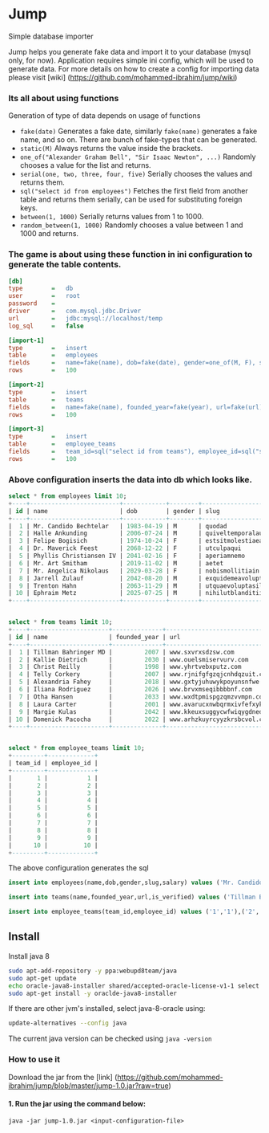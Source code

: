 # Jump
Simple database importer

Jump helps you generate fake data and import it to your database (mysql only, for now). Application requires simple ini config, which will be used to generate data. For more details on how to create a config for importing data please visit [wiki] (https://github.com/mohammed-ibrahim/jump/wiki)

### Its all about using functions
Generation of type of data depends on usage of functions

 + `fake(date)` Generates a fake date, similarly `fake(name)` generates a fake name, and so on. There are bunch of fake-types that can be generated.
 + `static(M)` Always returns the value inside the brackets.
 + `one_of("Alexander Graham Bell", "Sir Isaac Newton", ...)` Randomly chooses a value for the list and returns.
 + `serial(one, two, three, four, five)` Serially chooses the values and returns them.
 + `sql("select id from employees")` Fetches the first field from another table and returns them serially, can be used for substituting foreign keys.
 + `between(1, 1000)` Serially returns values from 1 to 1000.
 + `random_between(1, 1000)` Randomly chooses a value between 1 and 1000 and returns.

### The game is about using these function in ini configuration to generate the table contents.


```ini
[db]
type        =   db
user        =   root
password    =
driver      =   com.mysql.jdbc.Driver
url         =   jdbc:mysql://localhost/temp
log_sql     =   false

[import-1]
type        =   insert
table       =   employees
fields      =   name=fake(name), dob=fake(date), gender=one_of(M, F), slug=fake(slug), salary=random_between(100, 200)
rows        =   100

[import-2]
type        =   insert
table       =   teams
fields      =   name=fake(name), founded_year=fake(year), url=fake(url), is_verified=static(1)
rows        =   100

[import-3]
type        =   insert
table       =   employee_teams
fields      =   team_id=sql("select id from teams"), employee_id=sql("select id from employees")
rows        =   100
```

### Above configuration inserts the data into db which looks like.
```sql
select * from employees limit 10;
+----+-------------------------+------------+--------+-------------------------+--------+
| id | name                    | dob        | gender | slug                    | salary |
+----+-------------------------+------------+--------+-------------------------+--------+
|  1 | Mr. Candido Bechtelar   | 1983-04-19 | M      | quodad                  |    183 |
|  2 | Halle Ankunding         | 2006-07-24 | M      | quiveltemporalaudantium |    180 |
|  3 | Felipe Bogisich         | 1974-10-24 | F      | estsitmolestiaealias    |    164 |
|  4 | Dr. Maverick Feest      | 2068-12-22 | F      | utculpaqui              |    141 |
|  5 | Phyllis Christiansen IV | 2041-02-16 | F      | aperiamnemo             |    130 |
|  6 | Mr. Art Smitham         | 2019-11-02 | M      | aetet                   |    124 |
|  7 | Mr. Angelica Nikolaus   | 2029-03-28 | F      | nobismollitiain         |    128 |
|  8 | Jarrell Zulauf          | 2042-08-20 | M      | exquidemeavoluptatem    |    170 |
|  9 | Trenton Hahn            | 2063-11-29 | M      | utquaevoluptasillum     |    119 |
| 10 | Ephraim Metz            | 2025-07-25 | M      | nihilutblanditiislabore |    185 |
+----+-------------------------+------------+--------+-------------------------+--------+


select * from teams limit 10;
+----+----------------------+--------------+----------------------------------+-------------+
| id | name                 | founded_year | url                              | is_verified |
+----+----------------------+--------------+----------------------------------+-------------+
|  1 | Tillman Bahringer MD |         2007 | www.sxvrxsdzsw.com               |           1 |
|  2 | Kallie Dietrich      |         2030 | www.ouelsmiservurv.com           |           1 |
|  3 | Christ Reilly        |         1998 | www.yhrtvebxputz.com             |           1 |
|  4 | Telly Corkery        |         2007 | www.rjnifgfgzqjcnhdqzuit.com     |           1 |
|  5 | Alexandria Fahey     |         2018 | www.gxtyjuhuwykpoyunsnfwe.com    |           1 |
|  6 | Iliana Rodriguez     |         2026 | www.brvxmseqibbbbnf.com          |           1 |
|  7 | Otha Hansen          |         2033 | www.wxdtpmispgzqmzvvmpn.com      |           1 |
|  8 | Laura Carter         |         2001 | www.avarucxnwbqrmxivfefxyklz.com |           1 |
|  9 | Margie Kulas         |         2042 | www.kkeuxsuggycwfwiqygdned.com   |           1 |
| 10 | Domenick Pacocha     |         2022 | www.arhzkuyrcyyzkrsbcvol.com     |           1 |
+----+----------------------+--------------+----------------------------------+-------------+


select * from employee_teams limit 10;
+---------+-------------+
| team_id | employee_id |
+---------+-------------+
|       1 |           1 |
|       2 |           2 |
|       3 |           3 |
|       4 |           4 |
|       5 |           5 |
|       6 |           6 |
|       7 |           7 |
|       8 |           8 |
|       9 |           9 |
|      10 |          10 |
+---------+-------------+

```

The above configuration generates the sql
```sql
insert into employees(name,dob,gender,slug,salary) values ('Mr. Candido Bechtelar','1975-10-22 06:15:14.520','M','veritatisquidem','125'),('Halle Ankunding','2031-08-08 06:15:14.524','M','reiciendisipsam','45')...

insert into teams(name,founded_year,url,is_verified) values ('Tillman Bahringer MD','2016','www.ldtpmjspzvpgfezdlmqaaxun.com','1'),('Kallie Dietrich','2035','www.mabpnavgewvwrqbzr.com','1') ...

insert into employee_teams(team_id,employee_id) values ('1','1'),('2','2'),('3','3') ...

```


## Install

Install java 8

```bash
sudo apt-add-repository -y ppa:webupd8team/java
sudo apt-get update
echo oracle-java8-installer shared/accepted-oracle-license-v1-1 select true | sudo /usr/bin/debconf-set-selections
sudo apt-get install -y oraclde-java8-installer
```

If there are other jvm's installed, select java-8-oracle using:

```bash
update-alternatives --config java
```

The current java version can be checked using `java -version`

### How to use it

Download the jar from the [link] (https://github.com/mohammed-ibrahim/jump/blob/master/jump-1.0.jar?raw=true)

#### 1. Run the jar using the command below:

```
java -jar jump-1.0.jar <input-configuration-file>
```


